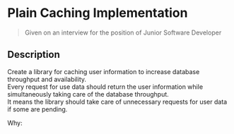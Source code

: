 # Plain Caching Implementation

> Given on an interview for the position of Junior Software Developer

Description
-

Create a library for caching user information to increase database throughput and availability.<br />
Every request for use data should return the user information while simultaneously taking care of the database throughput.<br />
It means the library should take care of unnecessary requests for user data if some are pending.<br />

Why:

